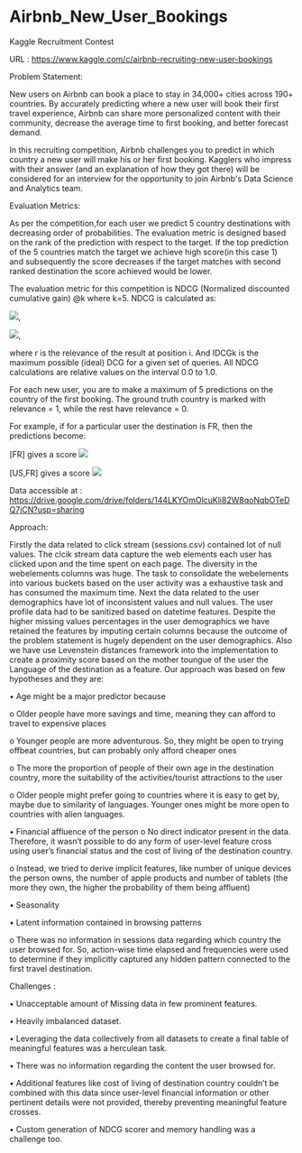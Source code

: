 # Airbnb_New_User_Bookings
Kaggle Recruitment Contest

URL : https://www.kaggle.com/c/airbnb-recruiting-new-user-bookings

Problem Statement:

New users on Airbnb can book a place to stay in 34,000+ cities across 190+ countries. By accurately predicting where a new user will book their first travel experience, Airbnb can share more personalized content with their community, decrease the average time to first booking, and better forecast demand.

In this recruiting competition, Airbnb challenges you to predict in which country a new user will make his or her first booking. Kagglers who impress with their answer (and an explanation of how they got there) will be considered for an interview for the opportunity to join Airbnb's Data Science and Analytics team.

Evaluation Metrics:

As per the competition,for each user we predict 5 country destinations with decreasing order of probabilities. The evaluation metric is designed based on the rank of the prediction with respect to the target. If the top prediction of the 5 countries match the target we achieve high score(in this case 1) and subsequently the score decreases if the target matches with second ranked destination the score achieved would be lower.

The evaluation metric for this competition is NDCG (Normalized discounted cumulative gain) @k where k=5. NDCG is calculated as:

<img src="https://render.githubusercontent.com/render/math?math=DCG = \sum_{i=1}^{k} (2^r - 1)/(log_2 (i%2B1))">,

<img src="https://render.githubusercontent.com/render/math?math=nDCG_k = DCG_k/IDCG_k">,

where r is the relevance of the result at position i. And IDCGk is the maximum possible (ideal) DCG for a given set of queries. All NDCG calculations are relative values on the interval 0.0 to 1.0.

For each new user, you are to make a maximum of 5 predictions on the country of the first booking. The ground truth country is marked with relevance = 1, while the rest have relevance = 0.

For example, if for a particular user the destination is FR, then the predictions become:

[FR]  gives a score <img src="https://render.githubusercontent.com/render/math?math=NDCG = (2^1 - 1)/(log_2 (1%2B1)) = 1">

[US,FR] gives a score <img src="https://render.githubusercontent.com/render/math?math=DCG = ((2^0 - 1)/(log_2 (1%2B1)) %2B (2^1 - 1)/(log_2 (2%2B1)) = 0.6309 ">

Data accessible at : https://drive.google.com/drive/folders/144LKYOmOlcuKli82W8qoNqbOTeDQ7jCN?usp=sharing

Approach:

Firstly the data related to click stream (sessions.csv) contained lot of null values. The clcik stream data capture the web elements each user has clicked upon and the time spent on each page. The diversity in the webelements columns was huge. The task to consolidate the webelements into various buckets based on the user activity was a exhaustive task and has consumed the maximum time. Next the data related to the user demographics have lot of inconsistent values and null values. The user profile data had to be sanitized based on datetime features. Despite the higher missing values percentages in the user demographics we have retained the features by imputing certain columns because the outcome of the problem statement is hugely dependent on the user demographics. Also we have use Levenstein distances framework into the implementation to create a proximity score based on the mother toungue of the user the Language of the destination as a feature. Our approach was based on few hypotheses and they are:

•	Age might be a major predictor because

  o	Older people have more savings and time, meaning they can afford to travel to expensive places
  
  o	Younger people are more adventurous. So, they might be open to trying offbeat countries, but can probably only afford cheaper ones
  
  o	The more the proportion of people of their own age in the destination country, more the suitability of the activities/tourist attractions to the user
  
  o	Older people might prefer going to countries where it is easy to get by, maybe due to similarity of languages. Younger ones might be more open to countries with alien languages.
 
•	Financial affluence of the person
  o	No direct indicator present in the data. Therefore, it wasn’t possible to do any form of user-level feature cross using user’s financial status and the cost of living of the destination country.
  
  o	Instead, we tried to derive implicit features, like number of unique devices the person owns, the number of apple products and number of tablets (the more they own, the higher the probability of them being affluent)
  
•	Seasonality

•	Latent information contained in browsing patterns

  o	There was no information in sessions data regarding which country the user browsed for. So, action-wise time elapsed and frequencies were used to determine if they implicitly captured any hidden pattern connected to the first travel destination.

Challenges :

•	Unacceptable amount of Missing data in few prominent features.

•	Heavily imbalanced dataset. 

•	Leveraging the data collectively from all datasets to create a final table of meaningful features was a herculean task.

•	There was no information regarding the content the user browsed for.

•	Additional features like cost of living of destination country couldn’t be combined with this data since user-level financial information or other pertinent details were not provided, thereby preventing meaningful feature crosses.

•	Custom generation of NDCG scorer and memory handling was a challenge too.
